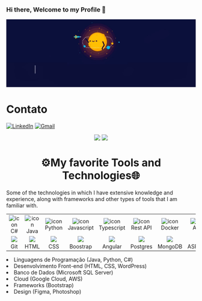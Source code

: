 ### Hi there, Welcome to my Profile 👋

<img src="background_presentation.gif" alt="Gif com a apresentação principal">

<h1>Contato</h1>

[![LinkedIn](https://img.shields.io/badge/LinkedIn-0077B5?style=for-the-badge&logo=linkedin&logoColor=white)](https://www.linkedin.com/in/douglas-yugo/)
[![Gmail](https://img.shields.io/badge/Gmail-D14836?style=for-the-badge&logo=gmail&logoColor=white)](douglasymide@gmail.com)

<div align="center">
<img height="180em" src="https://github-readme-stats.vercel.app/api/top-langs/?username=DouglasIde&layout=compact&langs_count=7&theme=tokyonight"/>
<img height="180em" src="https://github-readme-stats.vercel.app/api?username=DouglasIde&show_icons=true&theme=tokyonight&include_all_commits=true&count_private=true"/>
</div>

<h1 align=center>⚙My favorite Tools and Technologies🌐</h1>
<p>Some of the technologies in which I have extensive knowledge and experience, along with frameworks and other types of tools that I am familiar with.</p>

<table align="center">
  <tr>
      <td align="center" width="96">
          <img src="https://techstack-generator.vercel.app/csharp-icon.svg" alt="icon" width="65" height="65">
      <br>C#
    </td>
    <td align="center" width="96">
        <img src="https://techstack-generator.vercel.app/java-icon.svg" alt="icon" width="65" height="65">
      <br>Java
    </td>
    <td align="center" width="96">
        <img src="https://techstack-generator.vercel.app/python-icon.svg" alt="icon" width="65" height="65">
      <br>Python
    </td>
    <td align="center" width="96">
      <img src="https://techstack-generator.vercel.app/js-icon.svg" alt="icon" width="65" height="65">
      <br>Javascript
    </td>
    <td align="center" width="96">
      <img src="https://techstack-generator.vercel.app/ts-icon.svg" alt="icon" width="65" height="65">
      <br>Typescript
    </td>
    <td align="center" width="96">
       <img src="https://techstack-generator.vercel.app/restapi-icon.svg" alt="icon" width="65" height="65">
      <br>Rest API
    </td>
    <td align="center" width="96">
      <img src="https://techstack-generator.vercel.app/docker-icon.svg" alt="icon" width="65" height="65">
      <br>Docker
    </td>
    <td align="center" width="96">
      <img src="https://techstack-generator.vercel.app/aws-icon.svg" alt="icon" width="65" height="65">
      <br>AWS
    </td>
    <td align="center" width="96">
      <img src="https://techstack-generator.vercel.app/mysql-icon.svg" alt="icon" width="65" height="65">
      <br>MySQL
    </td>
    <td align="center" width="96">
      <img src="https://techstack-generator.vercel.app/github-icon.svg" alt="icon" width="65" height="65">
      <br>GitHub
    </td>
  </tr>
  <tr>
    <td align="center" width="48">
      <img src="https://skillicons.dev/icons?i=git">
      <br>Git
    </td>
    <td align="center" width="48">
      <img src="https://skillicons.dev/icons?i=html">
      <br>HTML
    </td>
    <td align="center" width="48">
      <img src="https://skillicons.dev/icons?i=css">
      <br>CSS
    </td>
      <td align="center" width="48">
      <img src="https://skillicons.dev/icons?i=bootstrap">
      <br>Boostrap
    </td>
      <td align="center" width="48">
      <img src="https://skillicons.dev/icons?i=angular">
      <br>Angular
    </td>
      <td align="center" width="48">
      <img src="https://skillicons.dev/icons?i=postgres">
      <br>Postgres
    </td>
      <td align="center" width="48">
      <img src="https://skillicons.dev/icons?i=mongodb">
      <br>MongoDB
    </td>
        <td align="center" width="48">
      <img src="https://skillicons.dev/icons?i=dotnet">
      <br>ASP.NET
    </td>
      <td align="center" width="48">
      <img src="https://skillicons.dev/icons?i=spring">
      <br>Spring
    </td>
        <td align="center" width="48">
      <img src="https://skillicons.dev/icons?i=wordpress">
      <br>WordPress
    </td>
  </tr>
</table>

<li>Linguagens de Programação (Java, Python, C#)</li>
<li>Desenvolvimento Front-end (HTML, CSS, WordPress)</li>
<li>Banco de Dados (Microsoft SQL Server)</li>
<li>Cloud (Google Cloud, AWS)</li>
<li>Frameworks (Bootstrap)</li>
<li>Design (Figma, Photoshop)</li>

